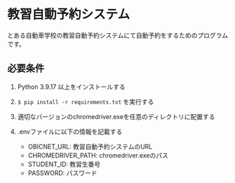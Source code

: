 # 教習自動予約システム

とある自動車学校の教習自動予約システムにて自動予約をするためのプログラムです。

## 必要条件
1. Python 3.9.17 以上をインストールする
1. `$ pip install -r requirements.txt` を実行する
1. 適切なバージョンのchromedriver.exeを任意のディレクトリに配置する
1. .envファイルに以下の情報を記載する

     - OBICNET_URL: 教習自動予約システムのURL
     - CHROMEDRIVER_PATH: chromedriver.exeのパス
     - STUDENT_ID: 教習生番号
     - PASSWORD: パスワード

